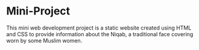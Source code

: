 # Mini-Project
 This mini web development project is a static website created using HTML and CSS to provide information about the Niqab, a traditional face covering worn by some Muslim women.

